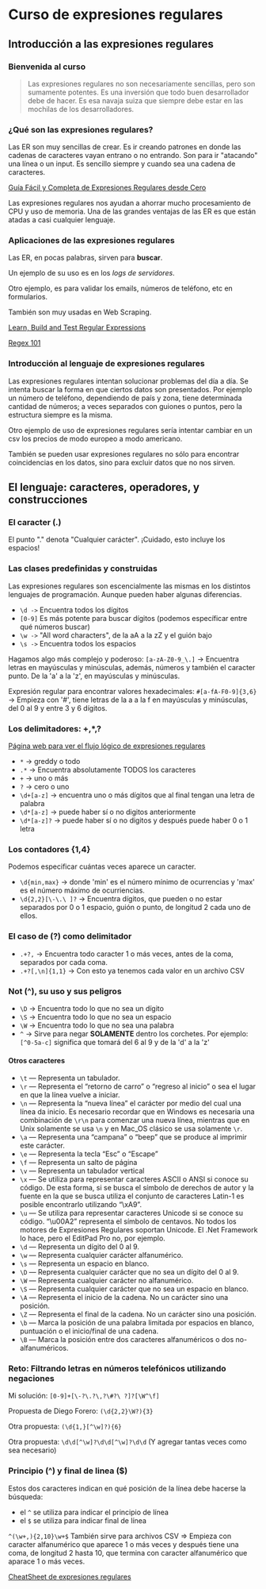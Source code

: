 # Curso de expresiones regulares

## Introducción a las expresiones regulares

### Bienvenida al curso

> Las expresiones regulares no son necesariamente sencillas, pero son sumamente potentes. Es una inversión que todo buen desarrollador debe de hacer. Es esa navaja suiza que siempre debe estar en las mochilas de los desarrolladores.

### ¿Qué son las expresiones regulares?

Las ER son muy sencillas de crear. Es ir creando patrones en donde las cadenas de caracteres vayan entrano o no entrando. Son para ir "atacando" una línea o un input. Es sencillo siempre y cuando sea una cadena de caracteres.

[Guía Fácil y Completa de Expresiones Regulares desde Cero](https://www.youtube.com/watch?v=wfogZfIS03U)

Las expresiones regulares nos ayudan a ahorrar mucho procesamiento de CPU y uso de memoria. Una de las grandes ventajas de las ER es que están atadas a casi cualquier lenguaje.

### Aplicaciones de las expresiones regulares

Las ER, en pocas palabras, sirven para **buscar**.

Un ejemplo de su uso es en los *logs de servidores*.

Otro ejemplo, es para validar los emails, números de teléfono, etc en formularios.

También son muy usadas en Web Scraping.

[Learn, Build and Test Regular Expressions](https://regexr.com/)

[Regex 101](https://regexr.com/)

### Introducción al lenguaje de expresiones regulares

Las expresiones regulares intentan solucionar problemas del día a día. Se intenta buscar la forma en que ciertos datos son presentados. Por ejemplo un número de teléfono, dependiendo de país y zona, tiene determinada cantidad de números; a veces separados con guiones o puntos, pero la estructura siempre es la misma.

Otro ejemplo de uso de expresiones regulares sería intentar cambiar en un csv los precios de modo europeo a modo americano.

También se pueden usar expresiones regulares no sólo para encontrar coincidencias en los datos, sino para excluir datos que no nos sirven.

## El lenguaje: caracteres, operadores, y construcciones

### El caracter (.)

El punto "." denota "Cualquier carácter". ¡Cuidado, esto incluye los espacios!

### Las clases predefinidas y construidas

Las expresiones regulares son escencialmente las mismas en los distintos lenguajes de programación. Aunque pueden haber algunas diferencias.

- `\d ->` Encuentra todos los dígitos
- `[0-9]` Es más potente para buscar dígitos (podemos específicar entre qué números buscar)
- `\w ->` "All word characters", de la aA a la zZ y el guión bajo
- `\s ->` Encuentra todos los espacios

Hagamos algo más complejo y poderoso: `[a-zA-Z0-9_\.]` -> Encuentra letras en mayúsculas y minúsculas, además, números y también el caracter punto. De la 'a' a la 'z', en mayúsculas y minúsculas.

Expresión regular para encontrar valores hexadecimales: `#[a-fA-F0-9]{3,6}` -> Empieza con '#', tiene letras de la a a la f en mayúsculas y minúsculas, del 0 al 9 y entre 3 y 6 dígitos.

### Los delimitadores: +,*,?

[Página web para ver el flujo lógico de expresiones regulares](https://www.debuggex.com/)

- `*` -> greddy o todo
- `.*` -> Encuentra absolutamente TODOS los caracteres
- `+` -> uno o más
- `?` -> cero o uno
- `\d+[a-z]` -> encuentra uno o más dígitos que al final tengan una letra de palabra
- `\d*[a-z]` -> puede haber sí o no digitos anteriormente
- `\d*[a-z]?` -> puede haber sí o no digitos y después puede haber 0 o 1 letra

### Los contadores {1,4}

Podemos especificar cuántas veces aparece un caracter.

- `\d{min,max}` -> donde 'min' es el número mínimo de ocurrencias y 'max' es el número máximo de ocurriencias.
- `\d{2,2}[\-\.\ ]?` -> Encuentra dígitos, que pueden o no estar separados por 0 o 1 espacio, guión o punto, de longitud 2 cada uno de ellos.

### El caso de (?) como delimitador

- `.+?,` -> Encuentra todo caracter 1 o más veces, antes de la coma, separados por cada coma.
- `.+?[,\n]{1,1}` -> Con esto ya tenemos cada valor en un archivo CSV

### Not (^), su uso y sus peligros

- `\D` -> Encuentra todo lo que no sea un dígito
- `\S` -> Encuentra todo lo que no sea un espacio
- `\W` -> Encuentra todo lo que no sea una palabra
- `^` -> Sirve para negar **SOLAMENTE** dentro los corchetes. Por ejemplo: `[^0-5a-c]` significa que tomará del 6 al 9 y de la 'd' a la 'z'

#### Otros caracteres

- `\t` — Representa un tabulador.
- `\r` — Representa el “retorno de carro” o “regreso al inicio” o sea el lugar en que la línea vuelve a iniciar.
- `\n` — Representa la “nueva línea” el carácter por medio del cual una línea da inicio. Es necesario recordar que en Windows es necesaria una combinación de `\r\n` para comenzar una nueva línea, mientras que en Unix solamente se usa `\n` y en Mac_OS clásico se usa solamente `\r`.
- `\a` — Representa una “campana” o “beep” que se produce al imprimir este carácter.
- `\e` — Representa la tecla “Esc” o “Escape”
- `\f` — Representa un salto de página
- `\v` — Representa un tabulador vertical
- `\x` — Se utiliza para representar caracteres ASCII o ANSI si conoce su código. De esta forma, si se busca el símbolo de derechos de autor y la fuente en la que se busca utiliza el conjunto de caracteres Latin-1 es posible encontrarlo utilizando “\xA9”.
- `\u` — Se utiliza para representar caracteres Unicode si se conoce su código. “\u00A2” representa el símbolo de centavos. No todos los motores de Expresiones Regulares soportan Unicode. El .Net Framework lo hace, pero el EditPad Pro no, por ejemplo.
- `\d` — Representa un dígito del 0 al 9.
- `\w` — Representa cualquier carácter alfanumérico.
- `\s` — Representa un espacio en blanco.
- `\D` — Representa cualquier carácter que no sea un dígito del 0 al 9.
- `\W` — Representa cualquier carácter no alfanumérico.
- `\S` — Representa cualquier carácter que no sea un espacio en blanco.
- `\A` — Representa el inicio de la cadena. No un carácter sino una posición.
- `\Z` — Representa el final de la cadena. No un carácter sino una posición.
- `\b` — Marca la posición de una palabra limitada por espacios en blanco, puntuación o el inicio/final de una cadena.
- `\B` — Marca la posición entre dos caracteres alfanuméricos o dos no-alfanuméricos.

### Reto: Filtrando letras en números telefónicos utilizando negaciones

Mi solución: `[0-9]+[\-?\.?\,?\#?\ ?]?[\W^\f]`

Propuesta de Diego Forero: `(\d{2,2}\W?){3}`

Otra propuesta: `(\d{1,}[^\w]?){6}`

Otra propuesta: `\d\d[^\w]?\d\d[^\w]?\d\d` (Y agregar tantas veces como sea necesario)

### Principio (^) y final de linea ($)

Estos dos caracteres indican en qué posición de la línea debe hacerse la búsqueda:

- el `^` se utiliza para indicar el principio de línea
- el `$` se utiliza para indicar final de línea

`^(\w+,){2,10}\w+$` También sirve para archivos CSV => Empieza con caracter alfanumérico que aparece 1 o más veces y después tiene una coma, de longitud 2 hasta 10, que termina con caracter alfanumérico que aparace 1 o más veces.

[CheatSheet de expresiones regulares](http://w3.unpocodetodo.info/utiles/regex.php)
